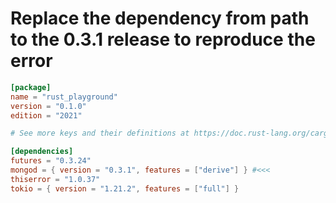 # Replace the dependency from path to the 0.3.1 release to reproduce the error

```toml
[package]
name = "rust_playground"
version = "0.1.0"
edition = "2021"

# See more keys and their definitions at https://doc.rust-lang.org/cargo/reference/manifest.html

[dependencies]
futures = "0.3.24"
mongod = { version = "0.3.1", features = ["derive"] } #<<<
thiserror = "1.0.37"
tokio = { version = "1.21.2", features = ["full"] }
```